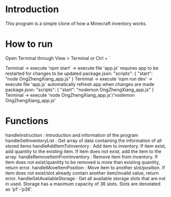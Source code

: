 Introduction
=============
This program is a simple clone of how a Minecraft inventory works.


How to run
=============
Open Terminal through View > Terminal or Ctrl + `

Terminal -> execute 'npm start' -> execute file 'app.js' requires app to be restarted for changes to be updated
    package.json: "scripts": { "start": "node OngZhengXiang_app.js" }
Terminal -> execute 'npm run dev' -> execute file 'app.js' automatically refresh app when changes are made
    package.json: "scripts": { "start": "nodemon OngZhengXiang_app.js" }
Terminal -> execute 'node OngZhengXiang_app.js'/'nodemon OngZhengXiang_app.js'

Functions
=============
  handleInstruction             : Introduction and information of the program
  handleGetInventoryList        : Get array of data containing the information of all stored items
  handleAddItemToInventory      : Add item to inventory. If item exist, add quantity to the existing item. If item does not exist, add the item to the array.
  handleRemoveItemFromInventory : Remove item from inventory. If item does not exist/quantity to be removed is more than existing quantity, return error.
  handleMoveItemPosition        : Move item to another slot/position. If item does not exist/slot already contain another item/invalid value, return error.
  handleGetAvailableStorage     : Get all available storage slots that are not in used. Storage has a maximum capacity of 36 slots. Slots are denotated as 'p1'-'p36'.